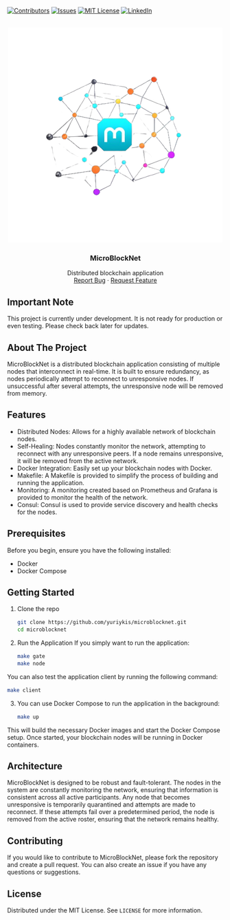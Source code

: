 [![Contributors][contributors-shield]][contributors-url]
[![Issues][issues-shield]][issues-url]
[![MIT License][license-shield]][license-url]
[![LinkedIn][linkedin-shield]][linkedin-url]

<!-- PROJECT LOGO -->
<br />
<div align="center">
  <a href="https://github.com/yuriykis/microblocknet">
    <img src="logo.png" alt="Logo">
  </a>

<h3 align="center">MicroBlockNet</h3>

  <p align="center">
    Distributed blockchain application 
    <br />
    <a href="https://github.com/yuriykis/microblocknet/issues">Report Bug</a>
    ·
    <a href="https://github.com/yuriykis/microblocknet/issues">Request Feature</a>
  </p>
</div>


## Important Note
This project is currently under development. It is not ready for production or even testing. Please check back later for updates.

## About The Project
MicroBlockNet is a distributed blockchain application consisting of multiple nodes that interconnect in real-time. It is built to ensure redundancy, as nodes periodically attempt to reconnect to unresponsive nodes. If unsuccessful after several attempts, the unresponsive node will be removed from memory.

## Features
* Distributed Nodes: Allows for a highly available network of blockchain nodes.
* Self-Healing: Nodes constantly monitor the network, attempting to reconnect with any unresponsive peers. If a node remains unresponsive, it will be removed from the active network.
* Docker Integration: Easily set up your blockchain nodes with Docker.
* Makefile: A Makefile is provided to simplify the process of building and running the application.
* Monitoring: A monitoring created based on Prometheus and Grafana is provided to monitor the health of the network.
* Consul: Consul is used to provide service discovery and health checks for the nodes.

## Prerequisites
Before you begin, ensure you have the following installed:
* Docker
* Docker Compose

## Getting Started

1. Clone the repo
   ```sh
   git clone https://github.com/yuriykis/microblocknet.git
   cd microblocknet
    ```
2. Run the Application
If you simply want to run the application:
   ```sh
   make gate
   make node
   ```
You can also test the application client by running the following command:
   ```sh
   make client
   ```
3. You can use Docker Compose to run the application in the background:
   ```sh
   make up
   ```
This will build the necessary Docker images and start the Docker Compose setup. Once started, your blockchain nodes will be running in Docker containers.

## Architecture
MicroBlockNet is designed to be robust and fault-tolerant. The nodes in the system are constantly monitoring the network, ensuring that information is consistent across all active participants. Any node that becomes unresponsive is temporarily quarantined and attempts are made to reconnect. If these attempts fail over a predetermined period, the node is removed from the active roster, ensuring that the network remains healthy.

## Contributing
If you would like to contribute to MicroBlockNet, please fork the repository and create a pull request. You can also create an issue if you have any questions or suggestions.

## License
Distributed under the MIT License. See `LICENSE` for more information.


<!-- MARKDOWN LINKS & IMAGES -->
<!-- https://www.markdownguide.org/basic-syntax/#reference-style-links -->
[contributors-shield]: https://img.shields.io/github/contributors/yuriykis/bluetooth-keepalive.svg?style=for-the-badge
[contributors-url]: https://github.com/yuriykis/bluetooth-keepalive/graphs/contributors
[issues-shield]: https://img.shields.io/github/issues/yuriykis/bluetooth-keepalive.svg?style=for-the-badge
[issues-url]: https://github.com/yuriykis/bluetooth-keepalive/issues
[license-shield]: https://img.shields.io/github/license/yuriykis/bluetooth-keepalive.svg?style=for-the-badge
[license-url]: https://github.com/yuriykis/bluetooth-keepalive/blob/master/LICENSE.txt
[linkedin-shield]: https://img.shields.io/badge/-LinkedIn-black.svg?style=for-the-badge&logo=linkedin&colorB=555
[linkedin-url]: https://linkedin.com/in/yuriy-kis